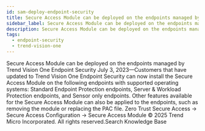 ```yaml
---
id: sam-deploy-endpoint-security
title: Secure Access Module can be deployed on the endpoints managed by Trend Vision One Endpoint Security
sidebar_label: Secure Access Module can be deployed on the endpoints managed by Trend Vision One Endpoint Security
description: Secure Access Module can be deployed on the endpoints managed by Trend Vision One Endpoint Security
tags:
  - endpoint-security
  - trend-vision-one
---
```


 Secure Access Module can be deployed on the endpoints managed by Trend Vision One Endpoint Security July 3, 2023—Customers that have updated to Trend Vision One Endpoint Security can now install the Secure Access Module on the following endpoints with supported operating systems: Standard Endpoint Protection endpoints, Server & Workload Protection endpoints, and Sensor only endpoints. Other features available for the Secure Access Module can also be applied to the endpoints, such as removing the module or replacing the PAC file. Zero Trust Secure Access → Secure Access Configuration → Secure Access Module © 2025 Trend Micro Incorporated. All rights reserved.Search Knowledge Base